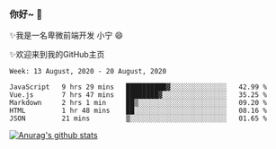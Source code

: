 ### 你好~  👋

✨我是一名卑微前端开发 小宁 😄

✨欢迎来到我的GitHub主页
<!--
**7148505/7148505** is a ✨ _special_ ✨ repository because its `README.md` (this file) appears on your GitHub profile.

Here are some ideas to get you started:

- 🔭 I’m currently working on ...
- 🌱 I’m currently learning ...
- 👯 I’m looking to collaborate on ...
- 🤔 I’m looking for help with ...
- 💬 Ask me about ...
- 📫 How to reach me: ...
- 😄 Pronouns: ...
- ⚡ Fun fact: ...
-->

<!--START_SECTION:waka-->
```text
Week: 13 August, 2020 - 20 August, 2020

JavaScript   9 hrs 29 mins   ██████████▓░░░░░░░░░░░░░░   42.99 % 
Vue.js       7 hrs 47 mins   ████████▓░░░░░░░░░░░░░░░░   35.25 % 
Markdown     2 hrs 1 min     ██▒░░░░░░░░░░░░░░░░░░░░░░   09.20 % 
HTML         1 hr 48 mins    ██░░░░░░░░░░░░░░░░░░░░░░░   08.16 % 
JSON         21 mins         ▒░░░░░░░░░░░░░░░░░░░░░░░░   01.65 % 
```
<!--END_SECTION:waka-->

[![Anurag's github stats](https://github-readme-stats.vercel.app/api?username=ZhangNing-debug)](https://github.com/anuraghazra/github-readme-stats)
